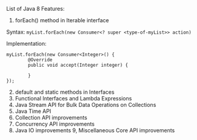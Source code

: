 
List of Java 8 Features:

1. forEach() method in Iterable interface

Syntax:
`myList.forEach(new Consumer<? super <type-of-myList>> action)`

Implementation:
    
    myList.forEach(new Consumer<Integer>() {
            @Override
            public void accept(Integer integer) {
                
            }
    });


2. default and static methods in Interfaces
3. Functional Interfaces and Lambda Expressions
4. Java Stream API for Bulk Data Operations on Collections
5. Java Time API
6. Collection API improvements
7. Concurrency API improvements
8. Java IO improvements
9,  Miscellaneous Core API improvements